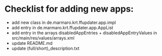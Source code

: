 # Checklist for adding new apps:
- add new class in de.marmaro.krt.ffupdater.app.impl
- add entry in de.marmaro.krt.ffupdater.app.AppList
- add entry in the arrays disabledAppEntries + disabledAppEntryValues in src/main/res/values/arrays.xml
- update README.md
- update (full/short)_description.txt